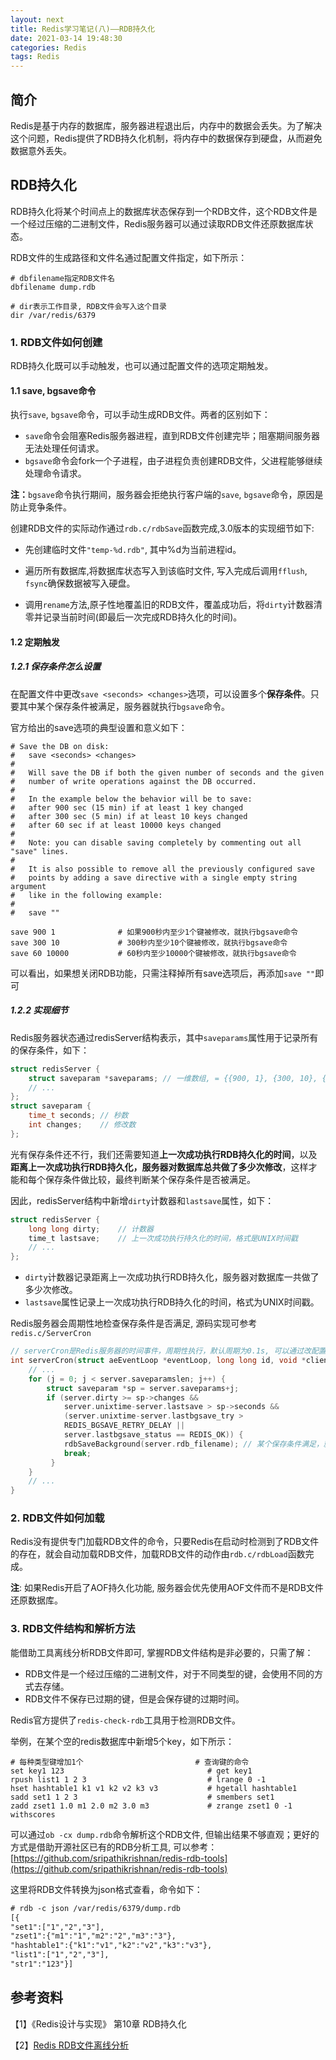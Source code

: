 ```yaml
---
layout: next
title: Redis学习笔记(八)——RDB持久化
date: 2021-03-14 19:48:30
categories: Redis
tags: Redis
---
```


## 简介
Redis是基于内存的数据库，服务器进程退出后，内存中的数据会丢失。为了解决这个问题，Redis提供了RDB持久化机制，将内存中的数据保存到硬盘，从而避免数据意外丢失。

## RDB持久化
RDB持久化将某个时间点上的数据库状态保存到一个RDB文件，这个RDB文件是一个经过压缩的二进制文件，Redis服务器可以通过读取RDB文件还原数据库状态。
<!-- more -->

RDB文件的生成路径和文件名通过配置文件指定，如下所示：
```
# dbfilename指定RDB文件名
dbfilename dump.rdb

# dir表示工作目录, RDB文件会写入这个目录
dir /var/redis/6379
```

### 1. RDB文件如何创建

RDB持久化既可以手动触发，也可以通过配置文件的选项定期触发。

#### 1.1 save, bgsave命令

执行`save`, `bgsave`命令，可以手动生成RDB文件。两者的区别如下：

* `save`命令会阻塞Redis服务器进程，直到RDB文件创建完毕；阻塞期间服务器无法处理任何请求。
* `bgsave`命令会fork一个子进程，由子进程负责创建RDB文件，父进程能够继续处理命令请求。

**注：**`bgsave`命令执行期间，服务器会拒绝执行客户端的`save`, `bgsave`命令，原因是防止竞争条件。

创建RDB文件的实际动作通过`rdb.c/rdbSave`函数完成,3.0版本的实现细节如下:

* 先创建临时文件`"temp-%d.rdb"`, 其中%d为当前进程id。
* 遍历所有数据库,将数据库状态写入到该临时文件, 写入完成后调用`fflush`, `fsync`确保数据被写入硬盘。

* 调用`rename`方法,原子性地覆盖旧的RDB文件，覆盖成功后，将`dirty`计数器清零并记录当前时间(即最后一次完成RDB持久化的时间)。

#### 1.2 定期触发

##### 1.2.1 保存条件怎么设置

在配置文件中更改`save <seconds> <changes>`选项，可以设置多个**保存条件**。只要其中某个保存条件被满足，服务器就执行`bgsave`命令。

官方给出的save选项的典型设置和意义如下：

```
# Save the DB on disk:
#   save <seconds> <changes>
#
#   Will save the DB if both the given number of seconds and the given
#   number of write operations against the DB occurred.
#
#   In the example below the behavior will be to save:
#   after 900 sec (15 min) if at least 1 key changed
#   after 300 sec (5 min) if at least 10 keys changed
#   after 60 sec if at least 10000 keys changed
#
#   Note: you can disable saving completely by commenting out all "save" lines.
#
#   It is also possible to remove all the previously configured save
#   points by adding a save directive with a single empty string argument
#   like in the following example:
#
#   save ""

save 900 1				# 如果900秒内至少1个键被修改，就执行bgsave命令
save 300 10				# 300秒内至少10个键被修改，就执行bgsave命令
save 60 10000			# 60秒内至少10000个键被修改，就执行bgsave命令
```

可以看出，如果想关闭RDB功能，只需注释掉所有save选项后，再添加`save ""`即可

##### 1.2.2 实现细节

Redis服务器状态通过redisServer结构表示，其中`saveparams`属性用于记录所有的保存条件，如下：

```C
struct redisServer {
	struct saveparam *saveparams; // 一维数组, = {{900, 1}, {300, 10}, {60, 10000}}
    // ...
};
struct saveparam {
	time_t seconds;	// 秒数
	int changes;	// 修改数
};
```

光有保存条件还不行，我们还需要知道**上一次成功执行RDB持久化的时间**，以及**距离上一次成功执行RDB持久化，服务器对数据库总共做了多少次修改**，这样才能和每个保存条件做比较，最终判断某个保存条件是否被满足。

因此，redisServer结构中新增`dirty`计数器和`lastsave`属性，如下：

```c#
struct redisServer {
	long long dirty;	// 计数器
	time_t lastsave;	// 上一次成功执行持久化的时间，格式是UNIX时间戳
    // ...
};
```

* `dirty`计数器记录距离上一次成功执行RDB持久化，服务器对数据库一共做了多少次修改。
* `lastsave`属性记录上一次成功执行RDB持久化的时间，格式为UNIX时间戳。

Redis服务器会周期性地检查保存条件是否满足, 源码实现可参考`redis.c/ServerCron`

```C
// serverCron是Redis服务器的时间事件，周期性执行，默认周期为0.1s, 可以通过改配置选项hz修改这个默认周期
int serverCron(struct aeEventLoop *eventLoop, long long id, void *clientData) {
	// ...
    for (j = 0; j < server.saveparamslen; j++) {
        struct saveparam *sp = server.saveparams+j;
        if (server.dirty >= sp->changes &&
            server.unixtime-server.lastsave > sp->seconds &&
            (server.unixtime-server.lastbgsave_try >
            REDIS_BGSAVE_RETRY_DELAY ||
            server.lastbgsave_status == REDIS_OK)) {
            rdbSaveBackground(server.rdb_filename); // 某个保存条件满足，就执行BGSAVE命令
            break;
         }
    }
    // ...
}
```

### 2. RDB文件如何加载

Redis没有提供专门加载RDB文件的命令，只要Redis在启动时检测到了RDB文件的存在，就会自动加载RDB文件，加载RDB文件的动作由`rdb.c/rdbLoad`函数完成。

**注**: 如果Redis开启了AOF持久化功能, 服务器会优先使用AOF文件而不是RDB文件还原数据库。

### 3. RDB文件结构和解析方法

能借助工具离线分析RDB文件即可, 掌握RDB文件结构是非必要的，只需了解：

* RDB文件是一个经过压缩的二进制文件，对于不同类型的键，会使用不同的方式去存储。
* RDB文件不保存已过期的键，但是会保存键的过期时间。

Redis官方提供了`redis-check-rdb`工具用于检测RDB文件。

举例，在某个空的redis数据库中新增5个key，如下所示：

```
# 每种类型键增加1个						    # 查询键的命令
set key1 123								# get key1
rpush list1 1 2 3							# lrange 0 -1
hset hashtable1 k1 v1 k2 v2 k3 v3 			# hgetall hashtable1
sadd set1 1 2 3								# smembers set1
zadd zset1 1.0 m1 2.0 m2 3.0 m3				# zrange zset1 0 -1 withscores
```

可以通过`ob -cx dump.rdb`命令解析这个RDB文件, 但输出结果不够直观；更好的方式是借助开源社区已有的RDB分析工具, 可以参考：[https://github.com/sripathikrishnan/redis-rdb-tools](https://github.com/sripathikrishnan/redis-rdb-tools)

这里将RDB文件转换为json格式查看，命令如下：

```txt
# rdb -c json /var/redis/6379/dump.rdb
[{
"set1":["1","2","3"],
"zset1":{"m1":"1","m2":"2","m3":"3"},
"hashtable1":{"k1":"v1","k2":"v2","k3":"v3"},
"list1":["1","2","3"],
"str1":"123"}]
```

## 参考资料

【1】《Redis设计与实现》  第10章 RDB持久化

【2】[Redis RDB文件离线分析](https://cloud.tencent.com/developer/article/1394329)
